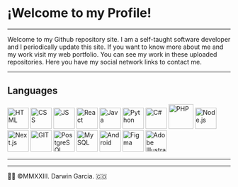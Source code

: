 # ¡Welcome to my Profile! 
- - - 
Welcome to my Github repository site. I am a self-taught software developer and I periodically update this site. If you want to know more about me and my work visit my web portfolio. You can see my work in these uploaded repositories. Here you have my social network links to contact me.
- - -
## Languages
<img src="https://www.w3.org/html/logo/downloads/HTML5_Badge.svg" width="48" height="48" alt="HTML"/> <img src="https://upload.wikimedia.org/wikipedia/commons/6/62/CSS3_logo.svg" width="48" height="48" alt="CSS"/> <img src="https://upload.wikimedia.org/wikipedia/commons/9/99/Unofficial_JavaScript_logo_2.svg" width="48" height="48" alt="JS"/> <img src="https://upload.wikimedia.org/wikipedia/commons/a/a7/React-icon.svg" width="48" height="48" alt="React"/> <img src="https://upload.wikimedia.org/wikipedia/fr/2/2e/Java_Logo.svg" width="48" height="48" alt="Java"/>
<img src="https://upload.wikimedia.org/wikipedia/commons/c/c3/Python-logo-notext.svg" width="48" height="48" alt="Python"/> 
<img src="https://cdn.cdnlogo.com/logos/c/27/c.svg" width="48" height="48" alt="C#"/> <img src="https://upload.wikimedia.org/wikipedia/commons/2/27/PHP-logo.svg" class="center" width="56" height="56" alt="PHP"/> <img src="https://cdn.cdnlogo.com/logos/n/94/nodejs-icon.svg" width="48" height="48" alt="Node.js"/> <img src="https://cdn.worldvectorlogo.com/logos/next-js.svg" width="48" height="48" alt="Next.js"/> <img src="https://upload.wikimedia.org/wikipedia/commons/3/3f/Git_icon.svg" width="48" height="48" alt="GIT"/> <img src="https://upload.wikimedia.org/wikipedia/commons/2/29/Postgresql_elephant.svg" width="48" height="48" alt="PostgreSQL"/> <img src="https://cdn.cdnlogo.com/logos/m/78/mysql.svg" width="48" height="48" alt="MySQL"/> <img src="https://cdn.cdnlogo.com/logos/a/92/android.svg" width="48" height="48" alt="Android"/> <img src="https://cdn.cdnlogo.com/logos/f/43/figma.svg" width="48" height="48" alt="Figma"/> <img src="https://upload.wikimedia.org/wikipedia/commons/f/fb/Adobe_Illustrator_CC_icon.svg" width="48" height="48" alt="Adobe Illustrator"/>
- - -


- - -
👨‍💻 ©MMXXIII. Darwin Garcia. 🇨🇴
